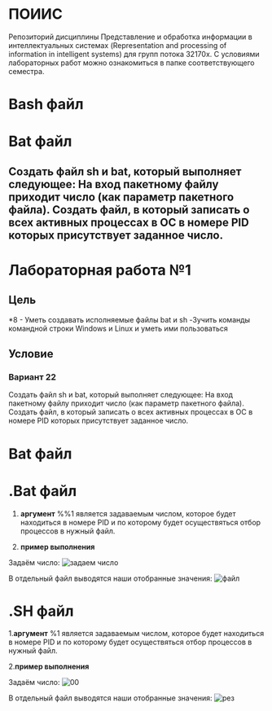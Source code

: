 


# ПОИИС
 Репозиторий дисциплины Представление и обработка информации в интеллектуальных системах 
 (Representation and processing of information in intelligent systems) для групп потока 32170х.
 С условиями лабораторных работ можно ознакомиться в папке соответствующего семестра.
# Bash файл 

# Bat файл 

## Создать файл sh и bat, который выполняет следующее: На вход пакетному файлу приходит число (как параметр пакетного файла). Создать файл, в  который записать о всех активных процессах в ОС в номере PID которых присутствует заданное число.

# Лабораторная работа №1

## Цель
*8
	- Уметь создавать исполняемые файлы  bat и sh 
	-Зучить команды командной строки Windows и  Linux и уметь ими пользоваться

## Условие
### Вариант 22
Создать файл sh и bat, который выполняет следующее: На вход пакетному файлу приходит число (как параметр пакетного файла). Создать файл, в  который записать о всех активных процессах в ОС в номере PID которых присутствует заданное число.










# Bat файл 


# .Bat файл 

                                     
1) **аргумент** %%1 является задаваемым числом, которое будет находиться в номере PID и по которому будет осуществяться отбор процессов в нужный файл.

2) **пример выполнения** 

Задаём число:
<image src="1.png" alt="задаем число">

В отдельный файл выводятся наши отобранные значения:
<image src="2.png" alt="файл">



# .SН файл
1.**аргумент** %1 является задаваемым числом, которое будет находиться в номере PID и по которому будет осуществяться отбор процессов в нужный файл.

2.**пример выполнения** 
 
Задаём число:
<image src="4.png" alt="00">

В отдельный файл выводятся наши отобранные значения:
<image src="3.png" alt="рез">













